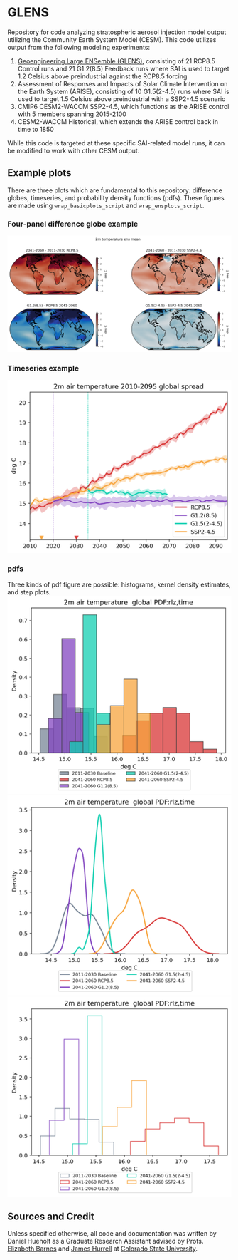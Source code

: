 # GLENS
Repository for code analyzing stratospheric aerosol injection model output utilizing the Community Earth System Model (CESM). This code utilizes output from the following modeling experiments: 
1. [Geoengineering Large ENSemble (GLENS)](https://www.cesm.ucar.edu/projects/community-projects/GLENS/), consisting of 21 RCP8.5 Control runs and 21 G1.2(8.5) Feedback runs where SAI is used to target 1.2 Celsius above preindustrial against the RCP8.5 forcing
2. Assessment of Responses and Impacts of Solar Climate Intervention on the Earth System (ARISE), consisting of 10 G1.5(2-4.5) runs where SAI is used to target 1.5 Celsius above preindustrial with a SSP2-4.5 scenario
3. CMIP6 CESM2-WACCM SSP2-4.5, which functions as the ARISE control with 5 members spanning 2015-2100
4. CESM2-WACCM Historical, which extends the ARISE control back in time to 1850

While this code is targeted at these specific SAI-related model runs, it can be modified to work with other CESM output.

## Example plots
There are three plots which are fundamental to this repository: difference globes, timeseries, and probability density functions (pdfs). These figures are made using `wrap_basicplots_script` and `wrap_ensplots_script`.
### Four-panel difference globe example
![Four panel difference globe](images/2mtemp__2011-2030_2041-2060_mngc-mngf-mnsci-mns245c_globe_4p_FdbckCntrl.png)

### Timeseries example
![Timeseries](images/2mtemp__20102095_global_ensgc-ensgf-enssci-enss245c_spread.png)

### pdfs
Three kinds of pdf figure are possible: histograms, kernel density estimates, and step plots.
![Histogram](images/2mtemp__b20112030_c20412060_global_ensgc-ensgf-enssci-enss245c_pdf_hist_rlzTtmTspcF.png)
![Kernel density estimate](images/2mtemp__b20112030_c20412060_global_ensgc-ensgf-enssci-enss245c_pdf_kde_rlzTtmTspcF.png)
![Step](images/2mtemp__b20112030_c20412060_global_ensgc-ensgf-enssci-enss245c_pdf_step_rlzTtmTspcF.png)

## Sources and Credit
Unless specified otherwise, all code and documentation was written by Daniel Hueholt as a Graduate Research Assistant advised by Profs. [Elizabeth Barnes](https://barnes.atmos.colostate.edu/) and [James Hurrell](https://sites.google.com/rams.colostate.edu/hurrellgroup/home) at [Colorado State University](https://www.colostate.edu/).
